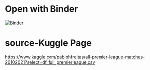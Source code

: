 # Open with Binder
[![Binder](https://mybinder.org/badge_logo.svg)](https://mybinder.org/v2/gh/YuLe33/Final-Project-df_full_premierleague1/HEAD)

# source-Kuggle Page
https://www.kaggle.com/pablohfreitas/all-premier-league-matches-20102021?select=df_full_premierleague.csv


